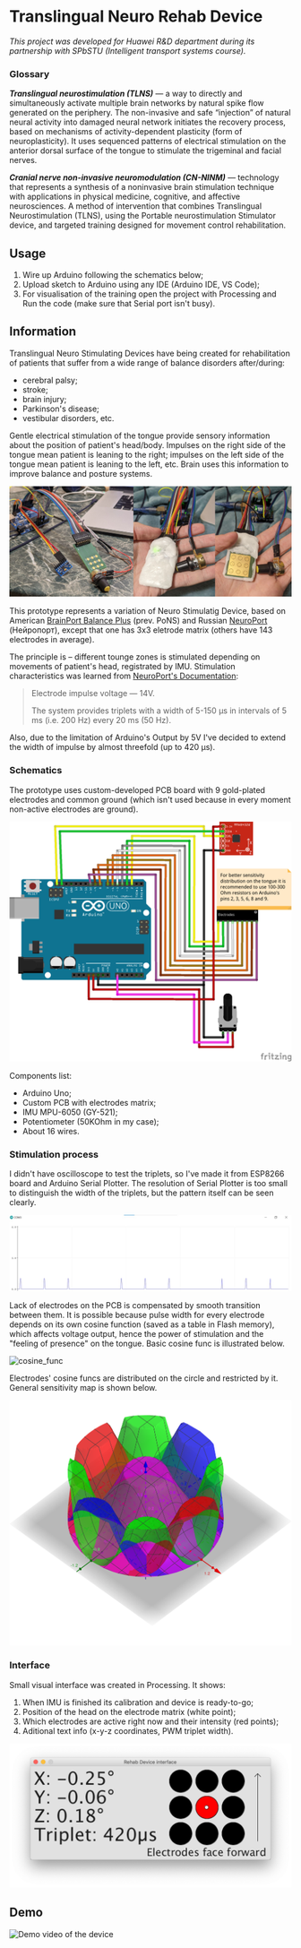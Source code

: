 # Translingual Neuro Rehab Device
*This project was developed for Huawei R&D department during its partnership with SPbSTU (Intelligent transport systems course).*

### Glossary
***Translingual neurostimulation (TLNS)*** — a way to directly and simultaneously activate multiple brain networks by natural spike flow generated 
on the periphery. The non-invasive and safe “injection” of natural neural activity into damaged neural network initiates the recovery process, 
based on mechanisms of activity-dependent plasticity (form of neuroplasticity). It uses sequenced patterns of  electrical stimulation on the anterior 
dorsal surface of the tongue to stimulate the trigeminal and  facial  nerves.

***Cranial nerve non-invasive neuromodulation (CN-NINM)*** — technology that represents a synthesis of a noninvasive brain 
stimulation technique with applications in physical medicine, cognitive, and affective neurosciences. A method of 
intervention that combines Translingual Neurostimulation (TLNS), using the Portable neurostimulation Stimulator device, 
and targeted training designed for movement control rehabilitation.

## Usage
1. Wire up Arduino following the schematics below;
2. Upload sketch to Arduino using any IDE (Arduino IDE, VS Code);
3. For visualisation of the training open the project with Processing and Run the code (make sure that Serial port isn't busy).

## Information
Translingual Neuro Stimulating Devices have being created for rehabilitation of patients that suffer from a wide range of balance disorders after/during:
- cerebral palsy;
- stroke;
- brain injury;
- Parkinson's disease;
- vestibular disorders, etc.

Gentle electrical stimulation of the tongue provide sensory information about the position of patient's head/body. Impulses on the right side of the tongue mean patient is leaning to the right; impulses on the left side of the tongue mean patient is leaning to the left, etc. Brain uses this information to improve balance and posture systems.

![photos](.github/assets/photos.png)

This prototype represents a variation of Neuro Stimulatig Device, based on American [BrainPort Balance Plus](https://www.wicab.com/brainport-balance-plus) (prev. PoNS) 
and Russian [NeuroPort](https://neyroport.ru/) (Нейропорт), except that one has 3x3 eletrode matrix (others have 143 electrodes in average).

The principle is – different tounge zones is stimulated depending on movements of patient's head, registrated by IMU. Stimulation characteristics was learned 
from [NeuroPort's Documentation](https://neyroport.ru/pasport/):
>Electrode impulse voltage — 14V.
>
>The system provides triplets with a width of 5-150 µs in intervals of 5 ms (i.e. 200 Hz) every 20 ms (50 Hz).

Also, due to the limitation of Arduino's Output by 5V I've decided to extend the width of impulse by almost threefold (up to 420 µs).

### Schematics
The prototype uses custom-developed PCB board with 9 gold-plated electrodes and common ground (which isn't used because in every moment non-active electrodes are ground).

![Arduino Schematics](.github/assets/schematics.png)

Components list:
- Arduino Uno;
- Custom PCB with electrodes matrix;
- IMU MPU-6050 (GY-521);
- Potentiometer (50KOhm in my case);
- About 16 wires.

### Stimulation process
I didn't have oscilloscope to test the triplets, so I've made it from ESP8266 board and Arduino Serial Plotter. The resolution of Serial Plotter is too small to distinguish 
the width of the triplets, but the pattern itself can be seen clearly.

![Triplets waveform](.github/assets/waveform.jpg)

Lack of electrodes on the PCB is compensated by smooth transition between them. It is possible because pulse width for every electrode depends on its own cosine function 
(saved as a table in Flash memory), which affects voltage output, hence the power of stimulation and the "feeling of presence" on the tongue. Basic cosine func is illustrated below.

![cosine_func](https://bit.ly/3N46Sck)

Electrodes' cosine funcs are distributed on the circle and restricted by it. General sensitivity map is shown below.

![Electrodes Distribution Visualisation](.github/assets/distribution.png)

### Interface
Small visual interface was created in Processing. It shows:
1. When IMU is finished its calibration and device is ready-to-go;
2. Position of the head on the electrode matrix (white point);
3. Which electrodes are active right now and their intensity (red points);
4. Aditional text info (x-y-z coordinates, PWM triplet width).

![Interface screenshot](.github/assets/interface.png)

## Demo
![Demo video of the device](.github/assets/demo.gif)
